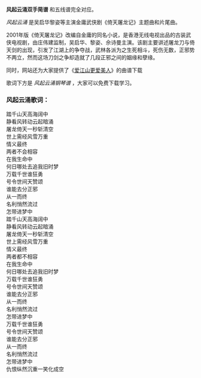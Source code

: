 

**风起云涌双手简谱** 和五线谱完全对应。

_风起云涌_ 是吴启华黎姿等主演金庸武侠剧《倚天屠龙记》主题曲和片尾曲。

2001年版《倚天屠龙记》改编自金庸的同名小说，是香港无线电视出品的古装武侠电视剧，由庄伟建监制，吴启华、黎姿、佘诗曼主演。该剧主要讲述屠龙刀与倚天剑的出现，引发了江湖上的争夺战，武林各派为之生死相斗，死伤无数，正邪势不两立，然而这场刀剑之争却造就了几段正邪之间的姻缘和孽缘。

同时，网站还为大家提供了《[爱江山更爱美人](Music-5479-爱江山更爱美人-倚天屠龙记ED.html "爱江山更爱美人")》的曲谱下载

歌词下方是 _风起云涌钢琴谱_ ，大家可以免费下载学习。

### 风起云涌歌词：

踏千山天高海阔中  
静看风转动云起暗涌  
屠龙倚天一秒斩清空  
世上需经风雪万重  
情义最终  
两者不会相容  
在我生命中  
何日哪处去追我旧时梦  
万载千世谁狂勇  
号令世间天赞颂  
谁能去分正邪  
从一而终  
名利悄然流过  
怎带进梦中  
踏千山天高海阔中  
静看风转动云起暗涌  
屠龙倚天一秒斩清空  
世上需经风雪万重  
情义最终  
两者都不相容  
在我生命中  
何日哪处去追我旧时梦  
万载千世谁狂勇  
号令世间天赞颂  
谁能去分正邪  
从一而终  
名利悄然流过  
怎带进梦中  
万载千世谁狂勇  
号令世间天赞颂  
谁能去分正邪  
从一而终  
名利悄然流过  
怎带进梦中  
仇恨纵然沉重一笑化成空

